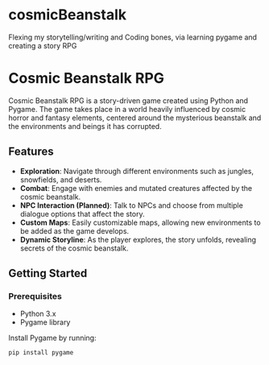 # cosmicBeanstalk
Flexing my storytelling/writing and Coding bones, via learning pygame and creating a story RPG

# Cosmic Beanstalk RPG

Cosmic Beanstalk RPG is a story-driven game created using Python and Pygame. The game takes place in a world heavily influenced by cosmic horror and fantasy elements, centered around the mysterious beanstalk and the environments and beings it has corrupted.

## Features

- **Exploration**: Navigate through different environments such as jungles, snowfields, and deserts.
- **Combat**: Engage with enemies and mutated creatures affected by the cosmic beanstalk.
- **NPC Interaction (Planned)**: Talk to NPCs and choose from multiple dialogue options that affect the story.
- **Custom Maps**: Easily customizable maps, allowing new environments to be added as the game develops.
- **Dynamic Storyline**: As the player explores, the story unfolds, revealing secrets of the cosmic beanstalk.

## Getting Started

### Prerequisites

- Python 3.x
- Pygame library

Install Pygame by running:

```bash
pip install pygame
